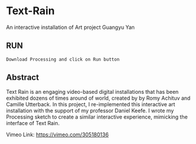 # Text-Rain
An interactive installation of Art project 
Guangyu Yan


## RUN
```
Download Processing and click on Run button

```
## Abstract
Text Rain is an engaging video-based digital installations that has been exhibited dozens of times around of world, created by by Romy Achituv and Camille Utterback. In this project, I re-implemented this interactive art installation with the support of my professor Daniel Keefe. I wrote my Processing sketch to create a similar interactive experience, mimicking the interface of Text Rain.

Vimeo Link: https://vimeo.com/305180136
